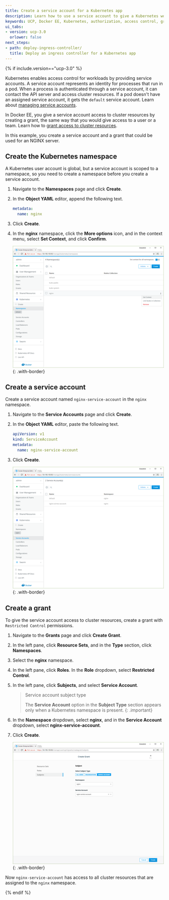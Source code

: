 ```yaml
---
title: Create a service account for a Kubernetes app
description: Learn how to use a service account to give a Kubernetes workload access to cluster resources.
keywords: UCP, Docker EE, Kubernetes, authorization, access control, grant
ui_tabs:
- version: ucp-3.0
  orlower: false
next_steps:
- path: deploy-ingress-controller/
  title: Deploy an ingress controller for a Kubernetes app
---
```


{% if include.version=="ucp-3.0" %}

Kubernetes enables access control for workloads by providing service accounts.
A service account represents an identity for processes that run in a pod.
When a process is authenticated through a service account, it can contact the
API server and access cluster resources. If a pod doesn't have an assigned
service account, it gets the `default` service account.
Learn about [managing service accounts](https://v1-8.docs.kubernetes.io/docs/admin/service-accounts-admin/).

In Docker EE, you give a service account access to cluster resources by
creating a grant, the same way that you would give access to a user or a team.
Learn how to [grant access to cluster resources](../authorization/index.md).

In this example, you create a service account and a grant that could be used
for an NGINX server.

## Create the Kubernetes namespace

A Kubernetes user account is global, but a service account is scoped to a
namespace, so you need to create a namespace before you create a service
account.

1.  Navigate to the **Namespaces** page and click **Create**.
2.  In the **Object YAML** editor, append the following text.
    ```yaml
    metadata:
      name: nginx
    ```
3.  Click **Create**.
4.  In the **nginx** namespace, click the **More options** icon,
    and in the context menu, select **Set Context**, and click **Confirm**.

    ![](../images/create-service-account-1.png){: .with-border}

## Create a service account

Create a service account named `nginx-service-account` in the `nginx`
namespace.

1.  Navigate to the **Service Accounts** page and click **Create**.
2.  In the **Object YAML** editor, paste the following text.
    ```yaml
    apiVersion: v1
    kind: ServiceAccount
    metadata:
      name: nginx-service-account
    ```
3.  Click **Create**.

    ![](../images/create-service-account-2.png){: .with-border}

## Create a grant

To give the service account access to cluster resources, create a grant with
`Restricted Control` permissions.

1.  Navigate to the **Grants** page and click **Create Grant**.
2.  In the left pane, click **Resource Sets**, and in the **Type** section,
    click **Namespaces**.
3.  Select the **nginx** namespace.
4.  In the left pane, click **Roles**. In the **Role** dropdown, select
    **Restricted Control**.
5.  In the left pane, click **Subjects**, and select **Service Account**.

    > Service account subject type
    >
    > The **Service Account** option in the **Subject Type** section appears only
    > when a Kubernetes namespace is present.
    {: .important}

6.  In the **Namespace** dropdown, select **nginx**, and in the
    **Service Account** dropdown, select **nginx-service-account**.
7.  Click **Create**.

    ![](../images/create-service-account-3.png){: .with-border}

Now `nginx-service-account` has access to all cluster resources that are
assigned to the `nginx` namespace.

{% endif %}